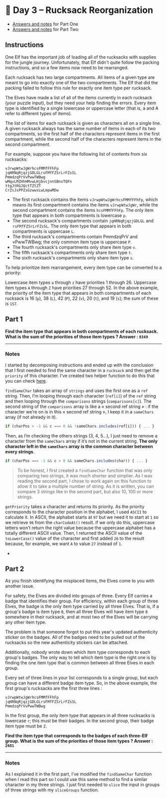 # 💼 Day 3 – Rucksack Reorganization

- [Answers and notes](#part-1) for Part One
- [Answers and notes](#part-2) for Part Two

## Instructions

One Elf has the important job of loading all of the rucksacks with supplies for the jungle journey. Unfortunately, that Elf didn't quite follow the packing instructions, and so a few items now need to be rearranged.

Each rucksack has two large compartments. All items of a given type are meant to go into exactly one of the two compartments. The Elf that did the packing failed to follow this rule for exactly one item type per rucksack.

The Elves have made a list of all of the items currently in each rucksack (your puzzle input), but they need your help finding the errors. Every item type is identified by a single lowercase or uppercase letter (that is, a and A refer to different types of items).

The list of items for each rucksack is given as characters all on a single line. A given rucksack always has the same number of items in each of its two compartments, so the first half of the characters represent items in the first compartment, while the second half of the characters represent items in the second compartment.

For example, suppose you have the following list of contents from six rucksacks:

```
vJrwpWtwJgWrhcsFMMfFFhFp
jqHRNqRjqzjGDLGLrsFMfFZSrLrFZsSL
PmmdzqPrVvPwwTWBwg
wMqvLMZHhHMvwLHjbvcjnnSBnvTQFn
ttgJtRGJQctTZtZT
CrZsJsPPZsGzwwsLwLmpwMDw
```

- The first rucksack contains the items `vJrwpWtwJgWrhcsFMMfFFhFp`, which means its first compartment contains the items `vJrwpWtwJgWr`, while the second compartment contains the items `hcsFMMfFFhFp`. The only item type that appears in both compartments is lowercase `p`.
- The second rucksack's compartments contain `jqHRNqRjqzjGDLGL` and `rsFMfFZSrLrFZsSL`. The only item type that appears in both compartments is uppercase `L`.
- The third rucksack's compartments contain PmmdzqPrV and vPwwTWBwg; the only common item type is uppercase `P`.
- The fourth rucksack's compartments only share item type `v`.
- The fifth rucksack's compartments only share item type `t`.
- The sixth rucksack's compartments only share item type `s`.

To help prioritize item rearrangement, every item type can be converted to a priority:

Lowercase item types `a` through `z` have priorities 1 through 26.
Uppercase item types `A` through `Z` have priorities 27 through 52.
In the above example, the priority of the item type that appears in both compartments of each rucksack is 16 (`p`), 38 (`L`), 42 (`P`), 22 (`v`), 20 (`t`), and 19 (`s`); the sum of these is `157`.

## Part 1

<b>Find the item type that appears in both compartments of each rucksack. What is the sum of the priorities of those item types&nbsp;? Answer&nbsp;: `8349`</b>

---

### Notes
I started by decomposing instructions and ended up with the conclusion that I first needed to find the same character in a `rucksack` and then get the `priority` of this character. I’ve created two helper function to do this that you can check [here](/2022/day-3/helpers/helper.js).

`findSameChar` takes an array of `strings` and uses the first one as a `ref` string. Then, I’m looping through each character (`ref[i]`) of the `ref` string and then looping through the `comparisons` strings (`comparisons[c]`). The second string of the `comparisons` array is like a « second ref string »&nbsp;: if the character we’re on is in this « second ref string », I keep it in a `sameChars` array (if not already in it). 

```js
if (charPos > -1 && c === 0 && !sameChars.includes(ref[i])) { ... }
```

Then, as I’m checking the others strings (3, 4, 5…), I just need to remove a character from the `sameChars` array if it’s not in the current string. <b>The only character left in the `sameChars` array is the common character between every strings</b>.

```js
if (charPos === -1 && c > 0 && sameChars.includes(char)) { ... }
```

> To be honest, I first created a `findSameChar` function that was only comparing two strings, it was much shorter and simplier. As I was reading the second part, I chose to work again on this function to allow it to take a multiple number of string. As it is written, you can compare 3 strings like in the second part, but also 10, 100 or more strings.

`getPriority` takes a character and returns its priority. As the priority corresponds to the character position in the alphabet, I used `ASCII` to calculate it. In ASCII, the alphabet starts at `97` but we need it to start at `1` so we retrieve `96` from the `charCodeAt()` result. if we only do this, uppercase letters won’t return the right value because the uppercase alphabet has a totally different ASCII value. Then, I returned the ASCII value of the `toLowerCase()` value of the character and first added `26` to the result because, for example, we want `A` to value `27` instead of `1`.

- 

## Part 2

As you finish identifying the misplaced items, the Elves come to you with another issue.

For safety, the Elves are divided into groups of three. Every Elf carries a badge that identifies their group. For efficiency, within each group of three Elves, the badge is the only item type carried by all three Elves. That is, if a group's badge is item type `B`, then all three Elves will have item type `B` somewhere in their rucksack, and at most two of the Elves will be carrying any other item type.

The problem is that someone forgot to put this year's updated authenticity sticker on the badges. All of the badges need to be pulled out of the rucksacks so the new authenticity stickers can be attached.

Additionally, nobody wrote down which item type corresponds to each group's badges. The only way to tell which item type is the right one is by finding the one item type that is common between all three Elves in each group.

Every set of three lines in your list corresponds to a single group, but each group can have a different badge item type. So, in the above example, the first group's rucksacks are the first three lines&nbsp;:

```
vJrwpWtwJgWrhcsFMMfFFhFp
jqHRNqRjqzjGDLGLrsFMfFZSrLrFZsSL
PmmdzqPrVvPwwTWBwg
```

In the first group, the only item type that appears in all three rucksacks is lowercase `r`; this must be their badges. In the second group, their badge item type must be `Z`.

<b>Find the item type that corresponds to the badges of each three-Elf group. What is the sum of the priorities of those item types&nbsp;? Answer&nbsp;: `2681`</b>

---

### Notes

As I explained it in the first part, I’ve modified the `findSameChar` function when I read this part so I could use this same method to find a similar character in my three strings. I just first needed to `slice` the input in groups of three strings with my `sliceGroups` function.